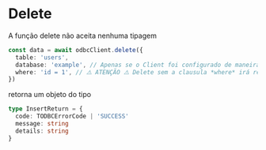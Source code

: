 # Delete

A função delete não aceita nenhuma tipagem

```typescript
const data = await odbcClient.delete({
  table: 'users',
  database: 'example', // Apenas se o Client foi configurado de maneira explicita
  where: 'id = 1', // ⚠️ ATENÇÃO ⚠️ Delete sem a clausula *where* irá remover todos os registros da tabela
})
```

retorna um objeto do tipo
```typescript
type InsertReturn = {
  code: TODBCErrorCode | 'SUCCESS'
  message: string
  details: string
}
```

